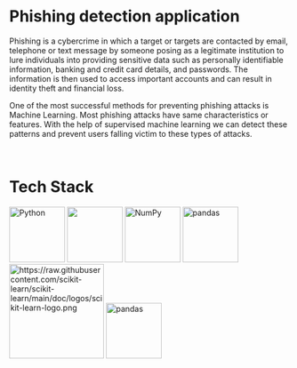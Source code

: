 <h1>Phishing detection application</h1>
<p>Phishing is a cybercrime in which a target or targets are contacted by email, telephone or text message by someone posing as a legitimate institution to lure individuals into providing sensitive data such as personally identifiable information, banking and credit card details, and passwords. The information is then used to access important accounts and can result in identity theft and financial loss.</p>
<p>One of the most successful methods for preventing phishing attacks is Machine Learning. Most phishing attacks have same characteristics or features. With the help of supervised machine learning we can detect these patterns and prevent users falling victim to these types of attacks.</p>
</br>
<h1>Tech Stack</h1>
<a href="https://www.python.org/" title="Python" rel="nofollow"><img src="https://github.com/get-icon/geticon/raw/master/icons/python.svg" alt="Python" width="100px" height="100px" style="max-width: 100%;"></a>
<a href="https://matplotlib.org/" rel="nofollow"><img src="https://camo.githubusercontent.com/e697b78d800b99e49d5220298ca5b72e74d31a7285bc0cc2615a9a104ab7e766/68747470733a2f2f75706c6f61642e77696b696d656469612e6f72672f77696b6970656469612f636f6d6d6f6e732f382f38342f4d6174706c6f746c69625f69636f6e2e737667" width="100" data-canonical-src="https://upload.wikimedia.org/wikipedia/commons/8/84/Matplotlib_icon.svg" style="max-width: 100%;"></a>
<a href="https://numpy.org/" title="NumPy" rel="nofollow"><img src="https://github.com/get-icon/geticon/raw/master/icons/numpy-icon.svg" alt="NumPy" width="100px" height="100px" style="max-width: 100%;"></a>
<a href="https://pandas.pydata.org/" title="pandas" rel="nofollow"><img src="https://github.com/get-icon/geticon/raw/master/icons/pandas-icon.svg" alt="pandas" width="100px" height="100px" style="max-width: 100%;"></a>
<a href="https://scikit-learn.org/" rel="nofollow"><img alt="https://raw.githubusercontent.com/scikit-learn/scikit-learn/main/doc/logos/scikit-learn-logo.png" src="https://raw.githubusercontent.com/scikit-learn/scikit-learn/main/doc/logos/scikit-learn-logo.png" width="170px" style="max-width: 100%;"></a>
<a href="https://flask.palletsprojects.com/en/2.2.x/" title="flask" rel="nofollow"><img src="https://github.com/get-icon/geticon/raw/master/icons/flask.svg" alt="pandas" width="100px" height="100px" style="max-width: 100%;"></a>

